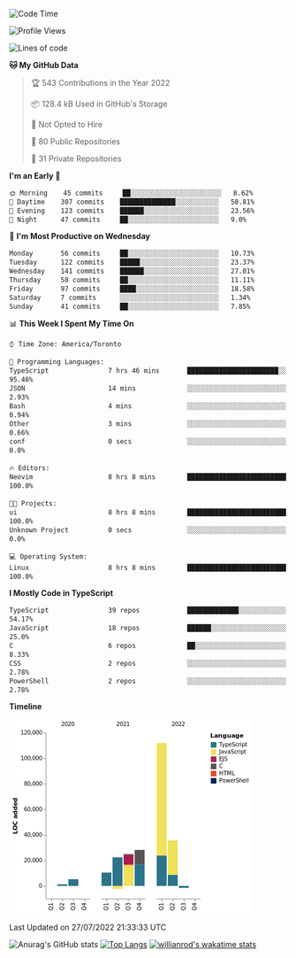 <!--START_SECTION:waka-->
![Code Time](http://img.shields.io/badge/Code%20Time-264%20hrs%2026%20mins-blue)

![Profile Views](http://img.shields.io/badge/Profile%20Views-0-blue)

![Lines of code](https://img.shields.io/badge/From%20Hello%20World%20I%27ve%20Written-236%20Thousand%20lines%20of%20code-blue)

**🐱 My GitHub Data** 

> 🏆 543 Contributions in the Year 2022
 > 
> 📦 128.4 kB Used in GitHub's Storage 
 > 
> 🚫 Not Opted to Hire
 > 
> 📜 80 Public Repositories 
 > 
> 🔑 31 Private Repositories  
 > 
**I'm an Early 🐤** 

```text
🌞 Morning    45 commits     ██░░░░░░░░░░░░░░░░░░░░░░░   8.62% 
🌆 Daytime    307 commits    ██████████████░░░░░░░░░░░   58.81% 
🌃 Evening    123 commits    ██████░░░░░░░░░░░░░░░░░░░   23.56% 
🌙 Night      47 commits     ██░░░░░░░░░░░░░░░░░░░░░░░   9.0%

```
📅 **I'm Most Productive on Wednesday** 

```text
Monday       56 commits     ██░░░░░░░░░░░░░░░░░░░░░░░   10.73% 
Tuesday      122 commits    █████░░░░░░░░░░░░░░░░░░░░   23.37% 
Wednesday    141 commits    ██████░░░░░░░░░░░░░░░░░░░   27.01% 
Thursday     58 commits     ██░░░░░░░░░░░░░░░░░░░░░░░   11.11% 
Friday       97 commits     ████░░░░░░░░░░░░░░░░░░░░░   18.58% 
Saturday     7 commits      ░░░░░░░░░░░░░░░░░░░░░░░░░   1.34% 
Sunday       41 commits     ██░░░░░░░░░░░░░░░░░░░░░░░   7.85%

```


📊 **This Week I Spent My Time On** 

```text
⌚︎ Time Zone: America/Toronto

💬 Programming Languages: 
TypeScript               7 hrs 46 mins       ███████████████████████░░   95.46% 
JSON                     14 mins             ░░░░░░░░░░░░░░░░░░░░░░░░░   2.93% 
Bash                     4 mins              ░░░░░░░░░░░░░░░░░░░░░░░░░   0.94% 
Other                    3 mins              ░░░░░░░░░░░░░░░░░░░░░░░░░   0.66% 
conf                     0 secs              ░░░░░░░░░░░░░░░░░░░░░░░░░   0.0%

🔥 Editors: 
Neovim                   8 hrs 8 mins        █████████████████████████   100.0%

🐱‍💻 Projects: 
ui                       8 hrs 8 mins        █████████████████████████   100.0% 
Unknown Project          0 secs              ░░░░░░░░░░░░░░░░░░░░░░░░░   0.0%

💻 Operating System: 
Linux                    8 hrs 8 mins        █████████████████████████   100.0%

```

**I Mostly Code in TypeScript** 

```text
TypeScript               39 repos            █████████████░░░░░░░░░░░░   54.17% 
JavaScript               18 repos            ██████░░░░░░░░░░░░░░░░░░░   25.0% 
C                        6 repos             ██░░░░░░░░░░░░░░░░░░░░░░░   8.33% 
CSS                      2 repos             ░░░░░░░░░░░░░░░░░░░░░░░░░   2.78% 
PowerShell               2 repos             ░░░░░░░░░░░░░░░░░░░░░░░░░   2.78%

```


**Timeline**

![Chart not found](https://raw.githubusercontent.com/wise-introvert/wise-introvert/master/charts/bar_graph.png) 


 Last Updated on 27/07/2022 21:33:33 UTC
<!--END_SECTION:waka-->

![Anurag's GitHub stats](https://github-readme-stats.vercel.app/api?username=wise-introvert&count_private=true&show_icons=true)
[![Top Langs](https://github-readme-stats.vercel.app/api/top-langs/?username=wise-introvert&langs_count=10)](https://github.com/anuraghazra/github-readme-stats)
[![willianrod's wakatime stats](https://github-readme-stats.vercel.app/api/wakatime?username=wiseintrovert)](https://github.com/anuraghazra/github-readme-stats)
